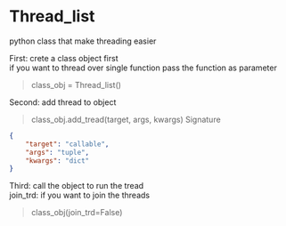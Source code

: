 # Thread_list
python class that make threading easier 

First: crete a class object first<br />
if you want to thread over single function pass the function as parameter
> class_obj = Thread_list()

Second: add thread to object<br />
> class_obj.add_tread(target, args, kwargs)
> Signature
```json
{
    "target": "callable",
    "args": "tuple",
    "kwargs": "dict"
}
```
Third: call the object to run the tread<br />
join_trd: if you want to join the threads
> class_obj(join_trd=False)
